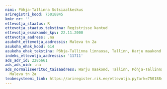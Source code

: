 ```yaml
---
nimi: Põhja-Tallinna Sotsiaalkeskus
ariregistri_kood: 75018845
kmkr_nr: ''
ettevotja_staatus: R
ettevotja_staatus_tekstina: Registrisse kantud
ettevotja_esmakande_kpv: 22.11.2000
ettevotja_aadress: .na
asukoht_ettevotja_aadressis: Maleva tn 2a
asukoha_ehak_kood: 614
asukoha_ehak_tekstina: Põhja-Tallinna linnaosa, Tallinn, Harju maakond
indeks_ettevotja_aadressis: '11711'
ads_adr_id: 2285661
ads_ads_oid: .na
ads_normaliseeritud_taisaadress: Harju maakond, Tallinn, Põhja-Tallinna linnaosa,
  Maleva tn 2a
teabesysteemi_link: https://ariregister.rik.ee/ettevotja.py?ark=75018845&ref=rekvisiidid
---
```

